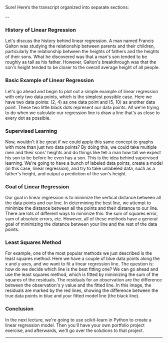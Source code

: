 Sure! Here’s the transcript organized into separate sections:

--

### History of Linear Regression
Let's discuss the history behind linear regression. A man named Francis Galton was studying the relationship between parents and their children, particularly the relationship between the heights of fathers and the heights of their sons. What he discovered was that a man's son tended to be roughly as tall as his father. However, Galton's breakthrough was that the son's height tended to be closer to the overall average height of all people.


### Basic Example of Linear Regression
Let's go ahead and begin to plot out a simple example of linear regression with only two data points, which is the simplest possible case. Here we have two data points: (2, 4) as one data point and (5, 10) as another data point. These two little black dots represent our data points. All we're trying to do when we calculate our regression line is draw a line that's as close to every dot as possible.

### Supervised Learning
Now, wouldn't it be great if we could apply this same concept to graphs with more than just two data points? By doing this, we could take multiple men and their sons' heights and do things like tell a man how tall we expect his son to be before he even has a son. This is the idea behind supervised learning. We're going to have a bunch of labeled data points, create a model (in this case, linear regression), and try to take unlabeled data, such as a father's height, and output a prediction of the son's height.

### Goal of Linear Regression
Our goal in linear regression is to minimize the vertical distance between all the data points and our line. In determining the best line, we attempt to minimize the distance between all the points and their distance to our line. There are lots of different ways to minimize this: the sum of squares error, sum of absolute errors, etc. However, all of these methods have a general goal of minimizing the distance between your line and the rest of the data points.

### Least Squares Method
For example, one of the most popular methods we just described is the least squares method. Here we have a couple of blue data points along the x and y axes, and we want to fit a linear regression line. The question is: how do we decide which line is the best fitting one? We can go ahead and use the least squares method, which is fitted by minimizing the sum of the squares of the residuals. The residuals for an observation are the difference between the observation's y value and the fitted line. In this image, the residuals are marked by the red lines, showing the difference between the true data points in blue and your fitted model line (the black line).

### Conclusion
In the next lecture, we're going to use scikit-learn in Python to create a linear regression model. Then you'll have your own portfolio project exercise, and afterwards, we'll go over the solutions to that project.

---